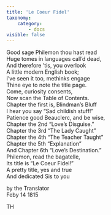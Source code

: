 ```yaml
---
title: 'Le Coeur Fidel'
taxonomy:
    category:
        - docs
visible: false
---
```


Good sage Philemon thou hast read  
Huge tomes in languages call’d dead,  
And therefore ’tis, you overlook  
A little modern English book;  
I’ve seen it too, methinks engage  
Thine eye to note the title page.  
Come, curiosity consents,  
Now scan the Table of Contents.  
Chapter the first is, Blindman’s Bluff  
I hear you say “Sad childish stuff!”  
Patience good Beauclerc, and be wise,  
Chapter the 2nd “Love’s Disguise.”  
Chapter the 3rd “The Lady Caught”  
Chapter the 4th “The Teacher Taught”  
Chapter the 5th “Explanation”  
And Chapter 6th “Love’s Destination.”  
Philemon, read the bagatelle,  
Its title is “Le Coeur Fidel!”  
A pretty title, yes and true  
And dedicated Sis to you  

by the Translator  
Feby 14 1815

TH